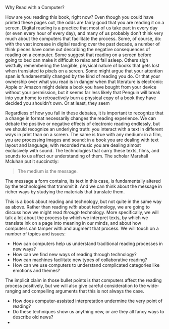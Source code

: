 Why Read with a Computer?

How are you reading this book, right now? Even though you could have printed these pages out, the odds are fairly good that you are reading it on a screen. Digital reading is a practice that most of us take part in every day \(or even every hour of every day\), and many of us probably don't think very much about the computers that facilitate the process. Some, of course, do: with the vast increase in digital reading over the past decade, a number of think pieces have come out describing the negative consequences of reading on a computer. Some suggest that reading on a screen before going to bed can make it difficult to relax and fall asleep. Others sigh wistfully remembering the tangible, physical nature of books that gets lost when translated to pixels on a screen. Some might argue that your attention span is fundamentally changed by the kind of reading you do. Or that your ownership over what you read is in danger when that literature is electronic: Apple or Amazon might delete a book you have bought from your device without your permission, but it seems far less likely that Penguin will break into your home to retroactively burn a physical copy of a book they have decided you shouldn't own. Or at least, they seem

Regardless of how you fall in these debates, it is important to recognize that a change in format necessarily changes the reading experience. We can debate the positive or negative effects of electronic reading endlessly, but we should recognize an underlying truth: you interact with a text in different ways in print than on a screen. The same is true with any medium: in a film, you are processing images and sound; in a book you are dealing with text layout and language; with recorded music you are dealing almost exclusively with sound. The technologies that carry these texts, films, and sounds to us affect our understanding of them. The scholar Marshall Mcluhan put it succinctly:

> The medium is the message.

The message a form contains, its text in this case, is fundamentally altered by the technologies that transmit it. And we can think about the message in richer ways by studying the materials that translate them.

This is a book about reading and technology, but not quite in the same way as above. Rather than reading *with* about technology, we are going to discuss how we might read *through* technology. More specifically, we will talk a lot about the process by which we interpret texts, by which we translate ink on a page into meaning in our minds, and about how computers can tamper with and augment that process. We will touch on a number of topics and issues:

* How can computers help us understand traditional reading processes in new ways?
* How can we find new ways of reading through technology?
* How can machines facilitate new types of collaborative reading?
* How can we use computers to understand complicated categories like emotions and themes?


The implicit claim in those bullet points is that computers affect the reading process positively, but we will also give careful consideration to the wide-ranging and compelling arguments that this is not always the case.


* How does computer-assisted interpretation undermine the very point of reading?
* Do these techniques show us anything new, or are they all fancy ways to describe old news?
* 